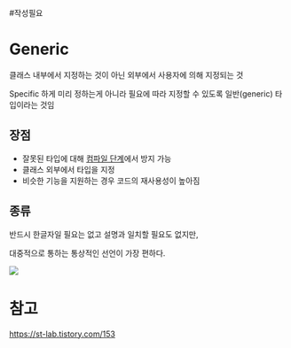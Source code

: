 #작성필요 
# Generic
클래스 내부에서 지정하는 것이 아닌 외부에서 사용자에 의해 지정되는 것

Specific 하게 미리 정하는게 아니라 필요에 따라 지정할 수 있도록 일반(generic) 타입이라는 것임

## 장점
- 잘못된 타입에 대해 [컴파일 단계](CompileTime)에서 방지 가능
- 클래스 외부에서 타입을 지정
- 비슷한 기능을 지원하는 경우 코드의 재사용성이 높아짐

## 종류
반드시 한글자일 필요는 없고 설명과 일치할 필요도 없지만,

대중적으로 통하는 통상적인 선언이 가장 편하다.

![](https://i.imgur.com/HHXoTZP.png)

# 참고
https://st-lab.tistory.com/153